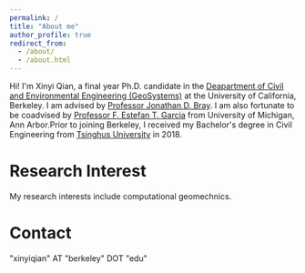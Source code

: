 ```yaml
---
permalink: /
title: "About me"
author_profile: true
redirect_from: 
  - /about/
  - /about.html
---
```


Hi! I'm Xinyi Qian, a final year Ph.D. candidate in the [Deapartment of Civil and Environmental Engineering (GeoSystems)](https://geotechnical.berkeley.edu/) at the University of California, Berkeley. I am advised by [Professor Jonathan D. Bray](https://ce.berkeley.edu/people/faculty/bray). I am also fortunate to be coadvised by [Professor F. Estefan T. Garcia](https://cee.engin.umich.edu/people/garcia-f-estefan-t/) from University of Michigan, Ann Arbor.Prior to joining Berkeley, I received my Bachelor's degree in Civil Engineering from [Tsinghus University](https://www.tsinghua.edu.cn/en/) in 2018.

Research Interest
======
My research interests include computational geomechnics.

Contact
======
"xinyiqian" AT "berkeley" DOT "edu"
